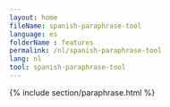 ```yaml
---
layout: home
fileName: spanish-paraphrase-tool
language: es
folderName : features
permalink: /nl/spanish-paraphrase-tool
lang: nl
tool: spanish-paraphrase-tool
---
```

{% include section/paraphrase.html %}